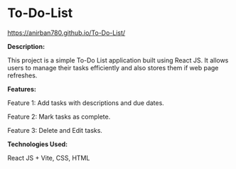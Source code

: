 # To-Do-List
https://anirban780.github.io/To-Do-List/

**Description:**

This project is a simple To-Do List application built using React JS. It allows users to manage their tasks efficiently 
and also stores them if web page refreshes.

**Features:**

Feature 1: Add tasks with descriptions and due dates.

Feature 2: Mark tasks as complete.

Feature 3: Delete and Edit tasks.

**Technologies Used:**

React JS + Vite, CSS, HTML
